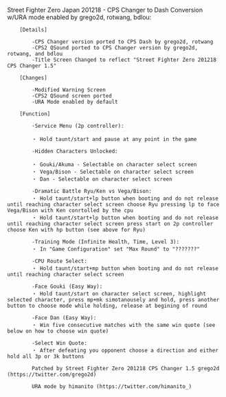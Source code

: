 Street Fighter Zero Japan 201218 - CPS Changer to Dash Conversion w/URA mode enabled by grego2d, rotwang, bdlou:

        [Details]

            -CPS Changer version ported to CPS Dash by grego2d, rotwang
            -CPS2 QSound ported to CPS Changer version by grego2d, rotwang, and bdlou
            -Title Screen Changed to reflect "Street Fighter Zero 201218 CPS Changer 1.5"

        [Changes]

            -Modified Warning Screen
            -CPS2 QSound screen ported
            -URA Mode enabled by default

        [Function]

            -Service Menu (2p controller):

            ・ Hold taunt/start and pause at any point in the game

            -Hidden Characters Unlocked:

            ・ Gouki/Akuma - Selectable on character select screen
            ・ Vega/Bison - Selectable on character select screen
            ・ Dan - Selectable on character select screen

            -Dramatic Battle Ryu/Ken vs Vega/Bison:
            ・ Hold taunt/start+lp button when booting and do not release until reaching character select screen choose Ryu pressing lp to face Vega/Bison with Ken conrtolled by the cpu
            ・ Hold taunt/start+lp button when booting and do not release until reaching character select screen press start on 2p controller choose Ken with hp button (see above for Ryu)

            -Training Mode (Infinite Health, Time, Level 3):
            ・ In "Game Configuration" set "Max Round" to "???????"

            -CPU Route Select:
            ・ Hold taunt/start+mp button when booting and do not release until reaching character select screen

            -Face Gouki (Easy Way):
            ・ Hold taunt/start on character select screen, highlight selected character, press mp+mk simotanousely and hold, press another button to choose mode while holding, release at begining of round

            -Face Dan (Easy Way):
            ・ Win five consecutive matches with the same win quote (see below on how to choose win quote)

            -Select Win Quote:
            ・ After defeating you opponent choose a direction and either hold all 3p or 3k buttons

            Patched by Street Fighter Zero 201218 CPS Changer 1.5 grego2d (https://twitter.com/grego2d)

            URA mode by himanito (https://twitter.com/himanito_)
